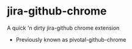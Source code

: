 # jira-github-chrome
A quick 'n dirty jira-github chrome extension

* Previously known as pivotal-github-chrome

